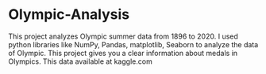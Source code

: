 # Olympic-Analysis
This project analyzes Olympic summer data from 1896 to 2020.
I used python libraries like NumPy, Pandas, matplotlib, Seaborn to analyze the data of Olympic.
This project gives you a clear information about medals in Olympics.
This data available at kaggle.com 
